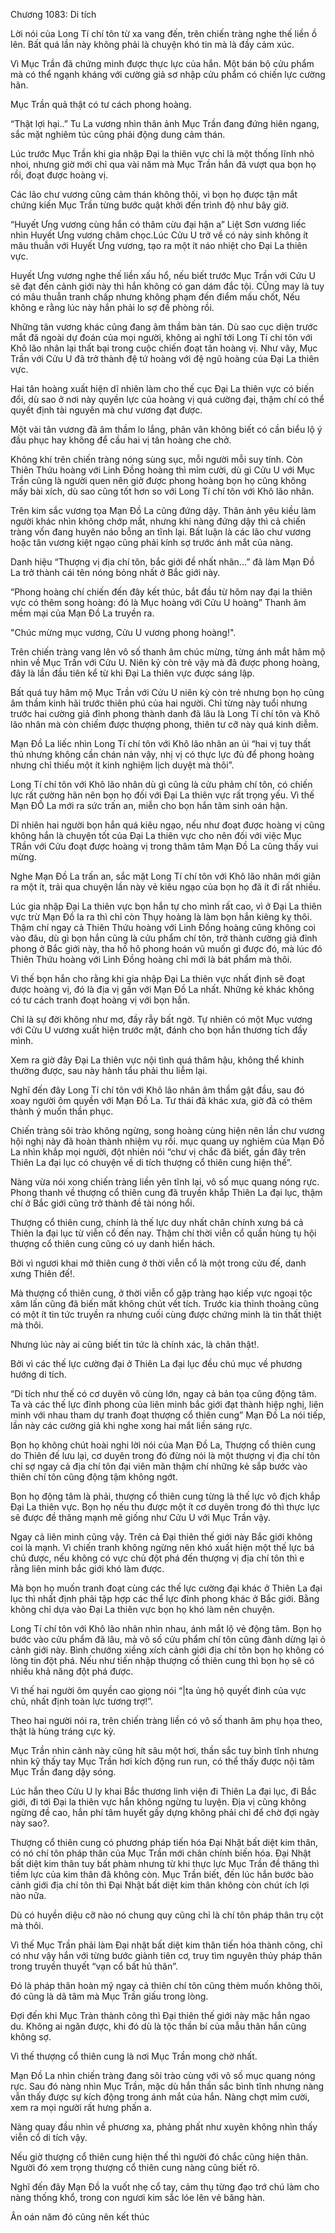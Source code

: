 




Chương 1083: Di tích


Lời nói của Long Tí chí tôn từ xa vang đến, trên chiến tràng nghe thế liền ồ lên. Bất quá lần này không phải là chuyện khó tin mà là đầy cảm xúc.

Vì Mục Trần đã chứng minh được thực lực của hắn. Một bán bộ cửu phẩm mà có thể ngạnh kháng với cường giả sơ nhập cửu phẩm có chiến lực cường hãn.

Mục Trần quả thật có tư cách phong hoàng.

“Thật lợi hại..” Tu La vương nhìn thân ảnh Mục Trần đang đứng hiên ngang, sắc mặt nghiêm túc cũng phải động dung cảm thán.

Lúc trước Mục Trần khi gia nhập Đại la thiên vực chỉ là một thống lĩnh nhỏ nhoi, nhưng giờ mới chỉ qua vài năm mà Mục Trần hắn đã vượt qua bọn họ rồi, đoạt được hoàng vị.

Các lão chư vương cũng cảm thán không thôi, vì bọn họ được tận mắt chứng kiến Mục Trần từng bước quật khởi đến trình độ như bây giờ.

“Huyết Ưng vương cùng hắn có thâm cừu đại hận a” Liệt Sơn vương liếc nhìn Huyết Ưng vương châm chọc.Lúc Cửu U trở về có nảy sinh không ít mâu thuẫn với Huyết Ưng vương, tạo ra một ít náo nhiệt cho Đại La thiên vực.

Huyết Ưng vương nghe thế liền xấu hổ, nếu biết trước Mục Trần với Cửu U sẽ đạt đến cảnh giới này thì hắn không có gan dám đắc tội. CŨng may là tuy có mâu thuẫn tranh chấp nhưng không phạm đến điểm mấu chốt, Nếu không e rằng lúc này hắn phải lo sợ đề phòng rồi.

Những tân vương khác cũng đang âm thầm bàn tán. Dù sao cục diện trước mắt đã ngoài dự đoán của mọi người, không ai nghĩ tới Long Tí chí tôn với Khô lão nhân lại thất bại trong cuộc chiến đoạt tân hoàng vị. Như vây, Mục Trần với Cửu U đã trở thành đệ tứ hoàng với đệ ngũ hoàng của Đại La thiên vực.

Hai tân hoàng xuất hiện dĩ nhiên làm cho thế cục Đại La thiên vực có biến đổi, dù sao ở nơi này quyền lực của hoàng vị quá cường đại, thậm chí có thể quyết định tài nguyên mà chư vương đạt được.

Một vài tân vương đã âm thầm lo lắng, phân vân không biết có cần biểu lộ ý đầu phục hay không để cầu hai vị tân hoàng che chở.

Không khí trên chiến tràng nóng sùng sục, mỗi người mỗi suy tính. Còn Thiên Thứu hoàng với Linh Đồng hoàng thì mỉm cười, dù gì Cửu U với Mục Trần cũng là người quen nên giờ được phong hoàng bọn họ cũng không mấy bài xích, dù sao cũng tốt hơn so với Long Tí chí tôn với Khô lão nhân.

Trên kim sắc vương tọa Mạn Đồ La cũng đứng dậy. Thân ảnh yêu kiều làm người khác nhìn không chớp mắt, nhưng khi nàng đứng dậy thì cả chiến tràng vốn đang huyên náo bỗng an tĩnh lại. Bất luận là các lão chư vương hoặc tân vương kiệt ngạo cũng phải kính sợ trước ánh mắt của nàng.

Danh hiệu “Thượng vị địa chí tôn, bắc giới đề nhất nhân…” đã làm Mạn Đồ La trở thành cái tên nóng bỏng nhất ở Bắc giới này.

“Phong hoàng chí chiến đến đây kết thúc, bắt đầu từ hôm nay đại la thiên vực có thêm song hoàng: đó là Mục hoàng với Cửu U hoàng” Thanh âm mềm mại của Mạn Đồ La truyền ra.

"Chúc mừng mục vương, Cửu U vương phong hoàng!".

Trên chiến tràng vang lên vô số thanh âm chúc mừng, từng ánh mắt hâm mộ nhìn về Mục Trần với Cửu U. Niên kỷ còn trẻ vậy mà đã được phong hoàng, đây là lần đầu tiên kể từ khi Đại La thiên vực được sáng lập.

Bất quá tuy hâm mộ Mục Trần với Cửu U niên kỳ còn trẻ nhưng bọn họ cũng âm thầm kinh hãi trước thiên phú của hai người. Chỉ từng này tuổi nhưng trước hai cường giả đỉnh phong thành danh đã lâu là Long Tí chí tôn và Khô lão nhân mà còn chiếm được thượng phong, thiên tư cỡ này quá kinh diễm.

Mạn Đồ La liếc nhìn Long Tí chí tôn với Khô lão nhân an ủi “hai vị tuy thất thủ nhưng không cần chán nản vậy, nhị vị có thực lực đủ để phong hoàng nhưng chỉ thiếu một ít kinh nghiệm lịch duyệt mà thôi”.

Long Tí chí tôn với Khô lão nhân dù gì cũng là cửu phảm chí tôn, có chiến lực rất cường hãn nên bọn họ đối với Đại La thiên vực rất trọng yếu. Vì thế Mạn ĐỒ La mới ra sức trấn an, miễn cho bọn hắn tâm sinh oán hận.

Dĩ nhiên hai người bọn hắn quá kiêu ngạo, nếu như đoạt được hoàng vị cũng không hắn là chuyện tốt của Đại La thiên vực cho nên đối với việc Mục TRần với Cửu đoạt được hoàng vị trong thâm tâm Mạn Đồ La cũng thấy vui mừng.

Nghe Mạn Đồ La trấn an, sắc mặt Long Tí chí tôn với Khô lão nhân mới giãn ra một ít, trải qua chuyện lần này vẻ kiêu ngạo của bọn họ đã ít đi rất nhiều.

Lúc gia nhập Đại La thiên vực bọn hắn tự cho mình rất cao, vì ở Đại La thiên vực trừ Mạn Đồ la ra thì chỉ còn Thụy hoàng là làm bọn hắn kiêng kỵ thôi. Thậm chí ngay cả Thiên Thứu hoàng với Linh Đồng hoàng cũng không coi vào đâu, dù gì bọn hắn cũng là cửu phẩm chí tôn, trở thành cường giả đỉnh phong ở Bắc giới này, tha hồ hô phong hoán vũ muốn gì được đó, mà lúc đó Thiên Thứu hoàng với Linh Đồng hoàng chỉ mới là bát phẩm mà thôi.

Vì thế bọn hắn cho rằng khi gia nhập Đại La thiên vực nhất định sẽ đoạt được hoàng vị, đó là địa vị gần với Mạn Đồ La nhất. Những kẻ khác không có tư cách tranh đoạt hoàng vị với bọn hắn.

Chỉ là sự đời không như mơ, đầy rẫy bất ngờ. Tự nhiên có một Mục vương với Cửu U vương xuất hiện trước mặt, đánh cho bọn hắn thương tích đầy mình.

Xem ra giờ đây Đại La thiên vực nội tình quá thâm hậu, không thể khinh thường được, sau này hành tẩu phải thu liễm lại.

Nghĩ đến đây Long Tí chí tôn với Khô lão nhân âm thầm gật đầu, sau đó xoay người ôm quyền với Mạn Đồ La. Tư thái đã khác xưa, giờ đã có thêm thành ý muốn thần phục.

Chiến tràng sôi trào không ngừng, song hoàng cùng hiện nên lần chư vương hội nghị này đã hoàn thành nhiệm vụ rồi. mục quang uy nghiêm của Mạn Đồ La nhìn khắp mọi người, đột nhiên nói “chư vị chắc đã biết, gần đây trên Thiên La đại lục có chuyện về di tích thượng cổ thiên cung hiện thế”.

Nàng vừa nói xong chiến tràng liền yên tĩnh lại, vô số mục quang nóng rực. Phong thanh về thượng cổ thiên cung đã truyền khắp Thiên La đại lục, thậm chí ở Bắc giới cũng trở thành đề tài nóng hổi.

Thượng cổ thiên cung, chính là thế lực duy nhất chân chính xưng bá cả Thiên la đại lục từ viễn cổ đến nay. Thậm chí thời viễn cổ quần hùng tụ hội thượng cổ thiên cung cũng có uy danh hiển hách.

Bởi vì ngươi khai mở thiên cung ở thời viễn cổ là một trong cửu đế, danh xưng Thiên đế!.

Mà thượng cổ thiên cung, ở thời viễn cổ gặp tràng hạo kiếp vực ngoại tộc xâm lấn cũng đã biến mất không chút vết tích. Trước kia thỉnh thoảng cũng có một ít tin tức truyền ra nhưng cuối cùng được chứng minh là tin thất thiệt mà thôi.

Nhưng lúc này ai cũng biết tin tức là chính xác, là chân thật!.

Bởi vì các thế lực cường đại ở Thiên La đại lục đều chú mục về phương hướng di tích.

“Di tích như thế có cơ duyên vô cùng lớn, ngay cả bản tọa cũng động tâm. Ta và các thế lực đỉnh phong của liên minh bắc giới đạt thành hiệp nghị, liên minh với nhau tham dự tranh đoạt thượng cổ thiên cung” Mạn Đồ La nói tiếp, lần này các cường giả khi nghe xong hai mắt liền sáng rực.

Bọn họ không chút hoài nghi lời nói của Mạn Đồ La, Thượng cổ thiên cung do Thiên đế lưu lại, cơ duyên trong đó đừng nói là một thượng vị địa chí tôn chỉ sợ ngay cả địa chí tôn đại viên mãn thậm chí những kẻ sắp bước vào thiên chí tôn cũng động tậm không ngớt.

Bọn họ động tâm là phải, thượng cổ thiên cung từng là thế lực vô địch khắp Đại La thiên vực. Bọn họ nếu thu được một ít cơ duyên trong đó thì thực lực sẽ được đề thăng mạnh mẽ giống như Cửu U với Mục Trần vậy.

Ngay cả liên minh cũng vậy. Trên cả Đại thiên thế giới này Bắc giới không coi là mạnh. Vì chiến tranh không ngừng nên khó xuất hiện một thế lực bá chủ được, nếu không có vực chủ đột phá đến thượng vị địa chí tôn thì e rằng liên minh bắc giới khó làm được.

Mà bọn họ muốn tranh đoạt cùng các thế lực cường đại khác ở Thiên La đại lục thì nhất định phải tập hợp các thể lực đỉnh phong khác ở Bắc giới. Bằng không chỉ dựa vào Đại La thiên vực bọn họ khó làm nên chuyện.

Long Tí chí tôn với Khô lão nhân nhìn nhau, ánh mắt lộ vẻ động tâm. Bọn họ bước vào cửu phẩm đã lâu, mà vô số cửu phẩm chí tôn cũng đành dừng lại ỏ cảnh giới này. Bình chướng xiềng xích cảnh giới địa chí tôn bọn họ không có lòng tin đột phá. Nếu như tiến nhập thượng cố thiên cung thì bọn họ sẽ có nhiều khả năng đột phá được.

Vì thế hai người ôm quyền cao giọng nói “|ta ủng hộ quyết đinh của vực chủ, nhất định toàn lực tương trợ!”.

Theo hai người nói ra, trên chiến tràng liền có vô số thanh âm phụ họa theo, thật là hùng tráng cực kỳ.

Mục Trần nhìn cảnh này cũng hít sâu một hơi, thần sắc tuy bình tĩnh nhưng nhìn kỹ thấy tay Mục Trần hơi kích động run run, có thể thấy được nội tâm Mục Trần đang dậy sóng.

Lúc hắn theo Cửu U ly khai Bắc thương linh viện đi Thiên La đại lục, đi Bắc giới, đi tới Đại la thiên vực hắn không ngừng tu luyện. Địa vị cũng không ngừng đề cao, hắn phí tâm huyết gầy dựng không phải chỉ để chờ đợi ngày này sao?.

Thượng cổ thiên cung có phương pháp tiến hóa Đại Nhật bất diệt kim thân, có nó chí tôn pháp thân của Mục Trần mới chân chính biến hóa. Đại Nhật bất diệt kim thân tuy bất phàm nhưng từ khi thực lực Mục Trần đề thăng thì tiềm lực của kim thân đã không còn. Mục Trần biết, đến lúc hắn bước bào cảnh giới địa chí tôn thì Đại Nhật bất diệt kim thân không còn chút ích lợi nào nữa.

Dù có huyền diệu cỡ nào nó chung quy cũng chỉ là chí tôn pháp thân trụ cột mà thôi.

Vì thế Mục Trần phải làm Đại nhật bất diệt kim thân tiến hóa thành công, chỉ có như vậy hắn với từng bước giành tiên cơ, truy tìm nguyên thủy pháp thân trong truyền thuyết “vạn cổ bất hủ thân”.

Đó là pháp thân hoàn mỹ ngay cả thiên chí tôn cũng thèm muốn không thôi, đó cũng là dã tâm mà Mục Trần giấu trong lòng.

Đợi đến khi Mục Tràn thành công thì Đại thiên thế giới này mặc hắn ngao du. Không ai ngăn được, khi đó dù là tộc thần bí của mẫu thân hắn cũng không sợ.

Vì thế thượng cổ thiên cung là nơi Mục Trần mong chờ nhất.

Mạn Đồ La nhìn chiến tràng đang sôi trào cùng với vô số mục quang nóng rực. Sau đó nàng nhìn Mục Trần, mặc dù hắn thần sắc bình tĩnh nhưng nàng vẫn thấy được sự kích động trong ánh mắt của hắn. Nàng chợt mỉm cười, xem ra mọi người rất hưng phấn a.

Nàng quay đầu nhìn về phương xa, phảng phất như xuyên không nhìn thấy viễn cổ di tích vậy.

Nếu giờ thượng cổ thiên cung hiện thế thì người đó chắc cũng hiện thân. Người đó xem trọng thượng cổ thiên cung nàng cũng biết rõ.

Nghĩ đến đây Mạn Đồ la vuốt nhẹ cổ tay, cảm thụ từng đạo trớ chú làm cho nàng thống khổ, trong con ngươi kim sắc lóe lên vẻ băng hàn.

Ân oán năm đó cũng nên kết thúc




